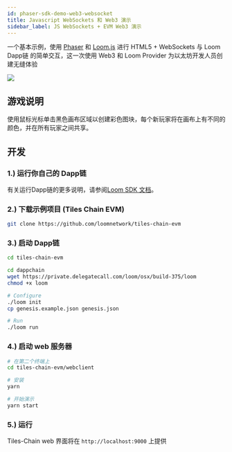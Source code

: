 ```yaml
---
id: phaser-sdk-demo-web3-websocket
title: Javascript WebSockets 和 Web3 演示
sidebar_label: JS WebSockets + EVM Web3 演示
---
```

一个基本示例，使用 [Phaser](http://phaser.io) 和 [Loom.js](https://github.com/loomnetwork/loom-js) 进行 HTML5 + WebSockets 与 Loom Dapp链 的简单交互，这一次使用 Web3 和 Loom Provider 为以太坊开发人员创建无缝体验

![](/developers/img/websocket_evm.gif)

## 游戏说明

使用鼠标光标单击黑色画布区域以创建彩色图块，每个新玩家将在画布上有不同的颜色，并在所有玩家之间共享。

## 开发

### 1.) 运行你自己的 Dapp链

有关运行Dapp链的更多说明，请参阅[Loom SDK 文档](https://loomx.io/developers/docs/en/prereqs.html)。

### 2.) 下载示例项目 (Tiles Chain EVM)

```bash
git clone https://github.com/loomnetwork/tiles-chain-evm
```

### 3.) 启动 Dapp链

```bash
cd tiles-chain-evm

cd dappchain
wget https://private.delegatecall.com/loom/osx/build-375/loom
chmod +x loom

# Configure
./loom init
cp genesis.example.json genesis.json

# Run
./loom run
```

### 4.) 启动 web 服务器

```bash
# 在第二个终端上
cd tiles-chain-evm/webclient

# 安装
yarn

# 开始演示
yarn start
```

### 5.) 运行

Tiles-Chain web 界面将在 `http://localhost:9000` 上提供